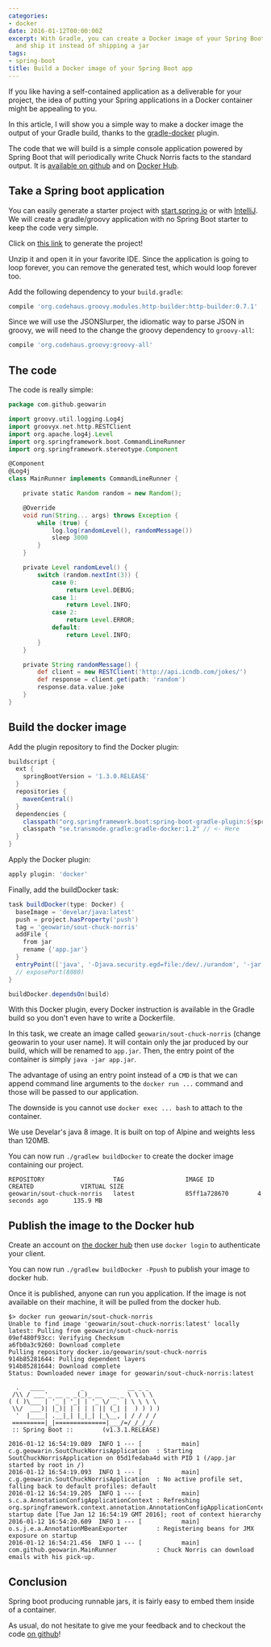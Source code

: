 ```yaml
---
categories:
- docker
date: 2016-01-12T00:00:00Z
excerpt: With Gradle, you can create a Docker image of your Spring Boot application
  and ship it instead of shipping a jar
tags:
- spring-boot
title: Build a Docker image of your Spring Boot app
---
```


If you like having a self-contained application as a deliverable
for your project, the idea of putting your Spring applications in a Docker
container might be appealing to you.

In this article, I will show you a simple way to make a docker image the output
of your Gradle build, thanks to the [gradle-docker](https://github.com/Transmode/gradle-docker) plugin.

The code that we will build is a simple console application powered by Spring Boot
that will periodically write Chuck Norris facts to the standard output.
It is [available on github](https://github.com/geowarin/sout-chuck-norris) and on [Docker Hub](https://hub.docker.com/r/geowarin/sout-chuck-norris/).

## Take a Spring boot application

You can easily generate a starter project with [start.spring.io](http://start.spring.io/)
or with [IntelliJ](https://www.jetbrains.com/idea/help/creating-spring-boot-projects.html).
We will create a gradle/groovy application with no Spring Boot starter to keep the code very simple.

Click on [this link](https://start.spring.io/#!type=gradle-project&language=groovy&groupId=com.github.geowarin&artifactId=sout-chuck-norris) to generate the project!

Unzip it and open it in your favorite IDE.
Since the application is going to loop forever, you can remove the generated test, which
would loop forever too.

Add the following dependency to your `build.gradle`:

```groovy
compile 'org.codehaus.groovy.modules.http-builder:http-builder:0.7.1'
```

Since we will use the JSONSlurper, the idiomatic way to parse JSON in groovy, we will need
to the change the groovy dependency to `groovy-all`:

```groovy
compile 'org.codehaus.groovy:groovy-all'
```

## The code

The code is really simple:

```groovy
package com.github.geowarin

import groovy.util.logging.Log4j
import groovyx.net.http.RESTClient
import org.apache.log4j.Level
import org.springframework.boot.CommandLineRunner
import org.springframework.stereotype.Component

@Component
@Log4j
class MainRunner implements CommandLineRunner {

    private static Random random = new Random();

    @Override
    void run(String... args) throws Exception {
        while (true) {
            log.log(randomLevel(), randomMessage())
            sleep 3000
        }
    }

    private Level randomLevel() {
        switch (random.nextInt(3)) {
            case 0:
                return Level.DEBUG;
            case 1:
                return Level.INFO;
            case 2:
                return Level.ERROR;
            default:
                return Level.INFO;
        }
    }

    private String randomMessage() {
        def client = new RESTClient('http://api.icndb.com/jokes/')
        def response = client.get(path: 'random')
        response.data.value.joke
    }
}
```

## Build the docker image

Add the plugin repository to find the Docker plugin:

```groovy
buildscript {
  ext {
    springBootVersion = '1.3.0.RELEASE'
  }
  repositories {
    mavenCentral()
  }
  dependencies {
    classpath("org.springframework.boot:spring-boot-gradle-plugin:${springBootVersion}")
    classpath "se.transmode.gradle:gradle-docker:1.2" // <- Here
  }
}
```

Apply the Docker plugin:

```groovy
apply plugin: 'docker'
```

Finally, add the buildDocker task:

```groovy
task buildDocker(type: Docker) {
  baseImage = 'develar/java:latest'
  push = project.hasProperty('push')
  tag = 'geowarin/sout-chuck-norris'
  addFile {
    from jar
    rename {'app.jar'}
  }
  entryPoint(['java', '-Djava.security.egd=file:/dev/./urandom', '-jar', '/app.jar'])
  // exposePort(8080)
}

buildDocker.dependsOn(build)
```

With this Docker plugin, every Docker instruction is available in the Gradle build
so you don't even have to write a Dockerfile.

In this task, we create an image called `geowarin/sout-chuck-norris` (change geowarin to
your user name).
It will contain only the jar produced by our build, which will be renamed to `app.jar`.
Then, the entry point of the container is simply `java -jar app.jar`.

The advantage of using an entry point instead of a `CMD` is that we can append command
line arguments to the `docker run ...` command and those will be passed to our application.

The downside is you cannot use `docker exec ... bash` to attach to the container.

We use Develar's java 8 image. It is built on top of Alpine and weights less than
120MB.

You can now run `./gradlew buildDocker` to create the docker image containing
our project.

```
REPOSITORY                   TAG                 IMAGE ID            CREATED             VIRTUAL SIZE
geowarin/sout-chuck-norris   latest              85ff1a728670        4 seconds ago       135.9 MB

```

## Publish the image to the Docker hub

Create an account on [the docker hub](https://hub.docker.com/) then use
`docker login` to authenticate your client.

You can now run `./gradlew buildDocker -Ppush` to publish your image to docker
hub.

Once it is published, anyone can run you application.
If the image is not available on their machine, it will be pulled from the docker hub.

```
$> docker run geowarin/sout-chuck-norris
Unable to find image 'geowarin/sout-chuck-norris:latest' locally
latest: Pulling from geowarin/sout-chuck-norris
09ef480f93cc: Verifying Checksum
a6fb0a3c9260: Download complete
Pulling repository docker.io/geowarin/sout-chuck-norris
914b85281644: Pulling dependent layers
914b85281644: Download complete
Status: Downloaded newer image for geowarin/sout-chuck-norris:latest

  .   ____          _            __ _ _
 /\\ / ___'_ __ _ _(_)_ __  __ _ \ \ \ \
( ( )\___ | '_ | '_| | '_ \/ _` | \ \ \ \
 \\/  ___)| |_)| | | | | || (_| |  ) ) ) )
  '  |____| .__|_| |_|_| |_\__, | / / / /
 =========|_|==============|___/=/_/_/_/
 :: Spring Boot ::        (v1.3.1.RELEASE)

2016-01-12 16:54:19.089  INFO 1 --- [           main] c.g.geowarin.SoutChuckNorrisApplication  : Starting SoutChuckNorrisApplication on 05d1fedaba4d with PID 1 (/app.jar started by root in /)
2016-01-12 16:54:19.093  INFO 1 --- [           main] c.g.geowarin.SoutChuckNorrisApplication  : No active profile set, falling back to default profiles: default
2016-01-12 16:54:19.205  INFO 1 --- [           main] s.c.a.AnnotationConfigApplicationContext : Refreshing org.springframework.context.annotation.AnnotationConfigApplicationContext@4533542a: startup date [Tue Jan 12 16:54:19 GMT 2016]; root of context hierarchy
2016-01-12 16:54:20.609  INFO 1 --- [           main] o.s.j.e.a.AnnotationMBeanExporter        : Registering beans for JMX exposure on startup
2016-01-12 16:54:21.456  INFO 1 --- [           main] com.github.geowarin.MainRunner           : Chuck Norris can download emails with his pick-up.
```

## Conclusion

Spring boot producing runnable jars, it is fairly easy to embed them inside
of a container.

As usual, do not hesitate to give me your feedback and to checkout the code
[on github](https://github.com/geowarin/sout-chuck-norris)!
